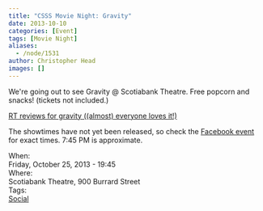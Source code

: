 ```yaml
---
title: "CSSS Movie Night: Gravity"
date: 2013-10-10
categories: [Event]
tags: [Movie Night]
aliases:
  - /node/1531
author: Christopher Head
images: []
---
```


<div class="field field-name-body field-type-text-with-summary field-label-hidden"><div class="field-items"><div class="field-item even"><p>We&apos;re going out to see Gravity @ Scotiabank Theatre. Free popcorn and snacks! (tickets not included.)</p>
<p><a href="https://www.rottentomatoes.com/m/gravity_2013/">RT reviews for gravity ((almost) everyone loves it!)</a></p>
<p>The showtimes have not yet been released, so check the <a href="https://www.facebook.com/events/648399775180337/">Facebook event</a> for exact times. 7:45 PM is approximate.</p>
</div></div></div><div class="field field-name-field-dates field-type-datetime field-label-above"><div class="field-label">When:&#xA0;</div><div class="field-items"><div class="field-item even"><span class="date-display-single">Friday, October 25, 2013 - 19:45</span></div></div></div><div class="field field-name-field-location field-type-text field-label-above"><div class="field-label">Where:&#xA0;</div><div class="field-items"><div class="field-item even">Scotiabank Theatre, 900 Burrard Street</div></div></div>    <footer>
    <div class="field field-name-field-tags field-type-taxonomy-term-reference field-label-above"><div class="field-label">Tags:&#xA0;</div><div class="field-items"><div class="field-item even"><a href="/social">Social</a></div></div></div>      </footer>
